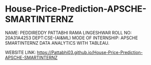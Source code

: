 # House-Price-Prediction-APSCHE-SMARTINTERNZ

NAME: PEDDIREDDY PATTABHI RAMA LINGESHWAR
ROLL NO: 20A31A4253
DEPT:CSE-(AI&ML)
MODE OF INTERNSHIP: APSCHE SMARTINTERNZ DATA ANALYTICS WITH TABLEAU.

WEBSITE LINK: https://Pattabhi03.github.io/House-Price-Prediction-APSCHE-SMARTINTERNZ
